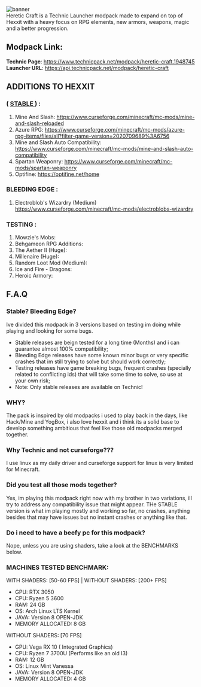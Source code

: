 ![banner](https://user-images.githubusercontent.com/78284549/205413684-112dc24c-683e-4285-aef6-6b3b69964658.png)
<br>
Heretic Craft is a Technic Launcher modpack made to expand on top of Hexxit with a heavy focus on RPG elements, new armors, weapons, magic and a better progression.

## Modpack Link:
**Technic Page**: https://www.technicpack.net/modpack/heretic-craft.1948745
<br>
**Launcher URL**: https://api.technicpack.net/modpack/heretic-craft


## ADDITIONS TO HEXXIT 
### ( <a href=""> STABLE </a> ) :
1. Mine And Slash: https://www.curseforge.com/minecraft/mc-mods/mine-and-slash-reloaded
2. Azure RPG: https://www.curseforge.com/minecraft/mc-mods/azure-rpg-items/files/all?filter-game-version=2020709689%3A6756
3. Mine and Slash Auto Compatibility: https://www.curseforge.com/minecraft/mc-mods/mine-and-slash-auto-compatibility
4. Spartan Weaponry: https://www.curseforge.com/minecraft/mc-mods/spartan-weaponry
5. Optifine: https://optifine.net/home

### BLEEDING EDGE :
1. Electroblob's Wizardry (Medium)
https://www.curseforge.com/minecraft/mc-mods/electroblobs-wizardry

### TESTING :
1. Mowzie's Mobs:
2. Behgameon RPG Additions:
3. The Aether II (Huge):
4. Millenaire (Huge):
5. Random Loot Mod (Medium):
6. Ice and Fire - Dragons:
7. Heroic Armory:


## F.A.Q
### Stable? Bleeding Edge? 
Ive divided this modpack in 3 versions based on testing im doing while playing and looking for some bugs. 
- Stable releases are beign tested for a long time (Months) and i can guarantee almost 100% compatibility;
- Bleeding Edge releases have some known minor bugs or very specific crashes that im still trying to solve but should work correctly;
- Testing releases have game breaking bugs, frequent crashes (specially related to conflicting ids) that will take some time to solve, so use at your own risk;
- Note: Only stable releases are available on Technic!


### WHY?
The pack is inspired by old modpacks i used to play back in the days, like Hack/Mine and YogBox, i also love hexxit and i think its a solid base to develop something ambitious that feel like those old modpacks merged together.

### Why Technic and not curseforge???
I use linux as my daily driver and curseforge support for linux is very limited for Minecraft.

### Did you test all those mods together? 
Yes, im playing this modpack right now with my brother in two variations, ill try to address any compatibility issue that might appear. THe STABLE version is what im playing mostly and working so far, no crashes, anything besides that may have issues but no instant crashes or anything like that.

### Do i need to have a beefy pc for this modpack?
Nope, unless you are using shaders, take a look at the BENCHMARKS below.

### MACHINES TESTED BENCHMARK: 
WITH SHADERS: [50-60 FPS] | WITHOUT SHADERS: [200+ FPS]
- GPU: RTX 3050 
- CPU: Ryzen 5 3600
- RAM: 24 GB
- OS: Arch Linux LTS Kernel
- JAVA: Version 8 OPEN-JDK 
- MEMORY ALLOCATED: 8 GB

WITHOUT SHADERS: [70 FPS]
- GPU: Vega RX 10 ( Integrated Graphics)
- CPU: Ryzen 7 3700U (Performs like an old I3)
- RAM: 12 GB
- OS: Linux Mint Vanessa
- JAVA: Version 8 OPEN-JDK 
- MEMORY ALLOCATED: 4 GB




